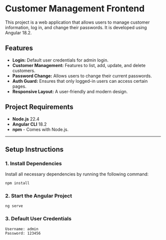 # Customer Management Frontend

This project is a web application that allows users to manage customer information, log in, and change their passwords. It is developed using Angular 18.2.

## Features

- **Login:** Default user credentials for admin login.
- **Customer Management:** Features to list, add, update, and delete customers.
- **Password Change:** Allows users to change their current passwords.
- **Auth Guard:** Ensures that only logged-in users can access certain pages.
- **Responsive Layout:** A user-friendly and modern design.

## Project Requirements

- **Node.js** 22.4 
- **Angular CLI** 18.2
- **npm** - Comes with Node.js.

---

## Setup Instructions

### 1. Install Dependencies

Install all necessary dependencies by running the following command:

```bash
npm install
```

### 2. Start the Angular Project

```bash
ng serve
```
### 3. Default User Credentials

```bash
Username: admin
Password: 123456
```